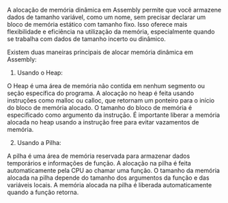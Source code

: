 A alocação de memória dinâmica em Assembly permite que você armazene dados de tamanho variável, como um nome, sem precisar declarar um bloco de memória estático com tamanho fixo. Isso oferece mais flexibilidade e eficiência na utilização da memória, especialmente quando se trabalha com dados de tamanho incerto ou dinâmico.

Existem duas maneiras principais de alocar memória dinâmica em Assembly:

1. Usando o Heap:

O Heap é uma área de memória não contida em nenhum segmento ou seção específica do programa.
A alocação no heap é feita usando instruções como malloc ou calloc, que retornam um ponteiro para o início do bloco de memória alocado.
O tamanho do bloco de memória é especificado como argumento da instrução.
É importante liberar a memória alocada no heap usando a instrução free para evitar vazamentos de memória.

2. Usando a Pilha:

A pilha é uma área de memória reservada para armazenar dados temporários e informações de função.
A alocação na pilha é feita automaticamente pela CPU ao chamar uma função.
O tamanho da memória alocada na pilha depende do tamanho dos argumentos da função e das variáveis ​​locais.
A memória alocada na pilha é liberada automaticamente quando a função retorna.

